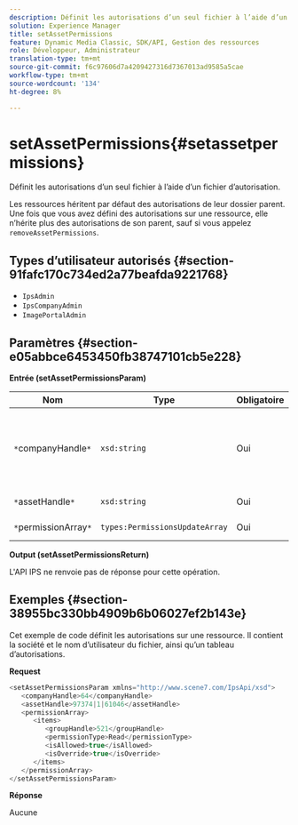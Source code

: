 ```yaml
---
description: Définit les autorisations d’un seul fichier à l’aide d’un fichier d’autorisation.
solution: Experience Manager
title: setAssetPermissions
feature: Dynamic Media Classic, SDK/API, Gestion des ressources
role: Développeur, Administrateur
translation-type: tm+mt
source-git-commit: f6c97606d7a4209427316d7367013ad9585a5cae
workflow-type: tm+mt
source-wordcount: '134'
ht-degree: 8%

---
```



# setAssetPermissions{#setassetpermissions}

Définit les autorisations d’un seul fichier à l’aide d’un fichier d’autorisation.

Les ressources héritent par défaut des autorisations de leur dossier parent. Une fois que vous avez défini des autorisations sur une ressource, elle n’hérite plus des autorisations de son parent, sauf si vous appelez `removeAssetPermissions`.

## Types d’utilisateur autorisés {#section-91fafc170c734ed2a77beafda9221768}

* `IpsAdmin`
* `IpsCompanyAdmin`
* `ImagePortalAdmin`

## Paramètres {#section-e05abbce6453450fb38747101cb5e228}

**Entrée (setAssetPermissionsParam)**

| Nom | Type | Obligatoire | Description |
|---|---|---|---|
| `*`companyHandle`*` | `xsd:string` | Oui | Identifiant de la société contenant le dossier que vous souhaitez utiliser. |
| `*`assetHandle`*` | `xsd:string` | Oui | Poignée de dossier. |
| `*`permissionArray`*` | `types:PermissionsUpdateArray` | Oui | Tableau des autorisations. |

**Output (setAssetPermissionsReturn)**

L&#39;API IPS ne renvoie pas de réponse pour cette opération.

## Exemples {#section-38955bc330bb4909b6b06027ef2b143e}

Cet exemple de code définit les autorisations sur une ressource. Il contient la société et le nom d’utilisateur du fichier, ainsi qu’un tableau d’autorisations.

**Request**

```java
<setAssetPermissionsParam xmlns="http://www.scene7.com/IpsApi/xsd">
   <companyHandle>64</companyHandle>
   <assetHandle>97374|1|61046</assetHandle>
   <permissionArray>
      <items>
         <groupHandle>521</groupHandle>
         <permissionType>Read</permissionType>
         <isAllowed>true</isAllowed>
         <isOverride>true</isOverride>
      </items>
   </permissionArray>
</setAssetPermissionsParam>
```

**Réponse**

Aucune

